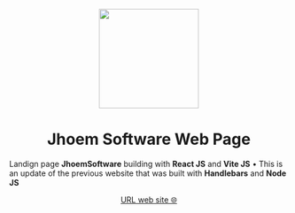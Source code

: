 <p align='center'>
<img src='wallpaper.png' width='180'/>
</p>

<h1 align='center'>Jhoem Software Web Page</h1>

Landign page <b>JhoemSoftware</b> building with <b>React JS</b> and <b>Vite JS</b> • This is an update of the previous website that was built with <b>Handlebars</b> and <b>Node JS</b>

<div align='center'>

[URL web site 🌐](https://jhoemsoftware.netlify.app/)
</div>